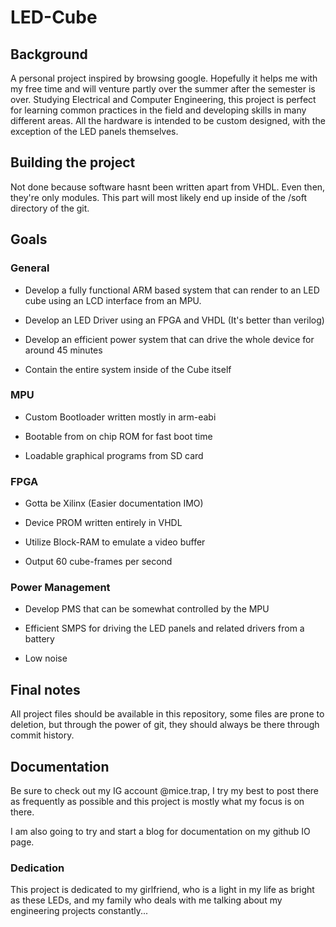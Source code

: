 # LED-Cube

## Background

A personal project inspired by browsing google. Hopefully it helps me with my free time and will venture partly over the summer after the semester is over. Studying Electrical and Computer Engineering, this project is perfect for learning common practices in the field and developing skills in many different areas. All the hardware is intended to be custom designed, with the exception of the LED panels themselves.

## Building the project

Not done because software hasnt been written apart from VHDL. Even then, they're only modules. This part will most likely end up inside of the /soft directory of the git.

## Goals

### General

- Develop a fully functional ARM based system that can render to an LED cube using an LCD interface from an MPU.

- Develop an LED Driver using an FPGA and VHDL (It's better than verilog)

- Develop an efficient power system that can drive the whole device for around 45 minutes

- Contain the entire system inside of the Cube itself

### MPU

- Custom Bootloader written mostly in arm-eabi

- Bootable from on chip ROM for fast boot time

- Loadable graphical programs from SD card

### FPGA

- Gotta be Xilinx (Easier documentation IMO)

- Device PROM written entirely in VHDL

- Utilize Block-RAM to emulate a video buffer

- Output 60 cube-frames per second

### Power Management

- Develop PMS that can be somewhat controlled by the MPU

- Efficient SMPS for driving the LED panels and related drivers from a battery

- Low noise

## Final notes

All project files should be available in this repository, some files are prone to deletion, but through the power of git, they should always be there through commit history.

## Documentation

Be sure to check out my IG account @mice.trap, I try my best to post there as frequently as possible and this project is mostly what my focus is on there.

I am also going to try and start a blog for documentation on my github IO page.

### Dedication

This project is dedicated to my girlfriend, who is a light in my life as bright as these LEDs, and my family who deals with me talking about my engineering projects constantly...
